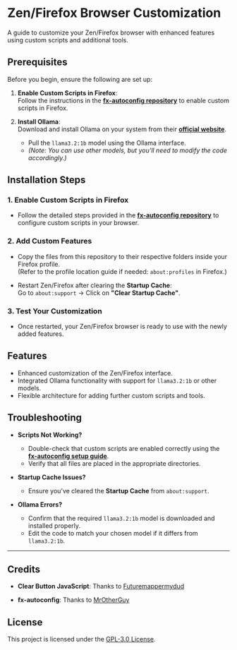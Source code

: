 # Zen/Firefox Browser Customization 

A guide to customize your Zen/Firefox browser with enhanced features using custom scripts and additional tools.



## Prerequisites

Before you begin, ensure the following are set up:

1. **Enable Custom Scripts in Firefox**:  
   Follow the instructions in the **[fx-autoconfig repository](https://github.com/MrOtherGuy/fx-autoconfig)** to enable custom scripts in Firefox.

2. **Install Ollama**:  
   Download and install Ollama on your system from their **[official website](https://ollama.com/)**.  
   - Pull the `llama3.2:1b` model using the Ollama interface.  
   - _(Note: You can use other models, but you'll need to modify the code accordingly.)_



## Installation Steps

### 1. Enable Custom Scripts in Firefox
- Follow the detailed steps provided in the **[fx-autoconfig repository](https://github.com/MrOtherGuy/fx-autoconfig)** to configure custom scripts in your browser.

### 2. Add Custom Features
- Copy the files from this repository to their respective folders inside your Firefox profile.  
  (Refer to the profile location guide if needed: `about:profiles` in Firefox.)

- Restart Zen/Firefox after clearing the **Startup Cache**:  
  Go to `about:support` → Click on **"Clear Startup Cache"**.

### 3. Test Your Customization
- Once restarted, your Zen/Firefox browser is ready to use with the newly added features.



## Features

- Enhanced customization of the Zen/Firefox interface.
- Integrated Ollama functionality with support for `llama3.2:1b` or other models.
- Flexible architecture for adding further custom scripts and tools.


## Troubleshooting

- **Scripts Not Working?**  
  - Double-check that custom scripts are enabled correctly using the **[fx-autoconfig setup guide](https://github.com/MrOtherGuy/fx-autoconfig)**.
  - Verify that all files are placed in the appropriate directories.

- **Startup Cache Issues?**  
  - Ensure you’ve cleared the **Startup Cache** from `about:support`.

- **Ollama Errors?**  
  - Confirm that the required `llama3.2:1b` model is downloaded and installed properly.  
  - Edit the code to match your chosen model if it differs from `llama3.2:1b`.

---

## Credits

- **Clear Button JavaScript**: Thanks to [Futuremappermydud](https://github.com/Futuremappermydud/lambda-zen/)

- **fx-autoconfig**: Thanks to [MrOtherGuy](https://github.com/MrOtherGuy/fx-autoconfig)


## License

This project is licensed under the [GPL-3.0 License](LICENSE).
